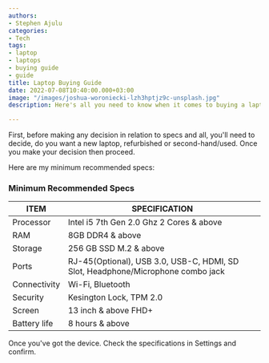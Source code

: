 ```yaml
---
authors:
- Stephen Ajulu
categories:
- Tech
tags:
- laptop
- laptops
- buying guide
- guide
title: Laptop Buying Guide
date: 2022-07-08T10:40:00.000+03:00
image: "/images/joshua-woroniecki-lzh3hptjz9c-unsplash.jpg"
description: Here's all you need to know when it comes to buying a laptop

---
```

First, before making any decision in relation to specs and all, you'll need to decide, do you want a new laptop, refurbished or second-hand/used. Once you make your decision then proceed.

Here are my minimum recommended specs:

### Minimum Recommended Specs

| ITEM | SPECIFICATION |
| --- | --- |
| Processor | Intel i5 7th Gen 2.0 Ghz 2 Cores & above |
| RAM | 8GB DDR4 & above |
| Storage | 256 GB SSD M.2 & above |
| Ports | RJ-45(Optional), USB 3.0, USB-C, HDMI, SD Slot, Headphone/Microphone combo jack |
| Connectivity | Wi-Fi, Bluetooth |
| Security | Kesington Lock, TPM 2.0 |
| Screen | 13 inch & above FHD+ |
| Battery life | 8 hours & above |

Once you've got the device. Check the specifications in Settings and confirm.
